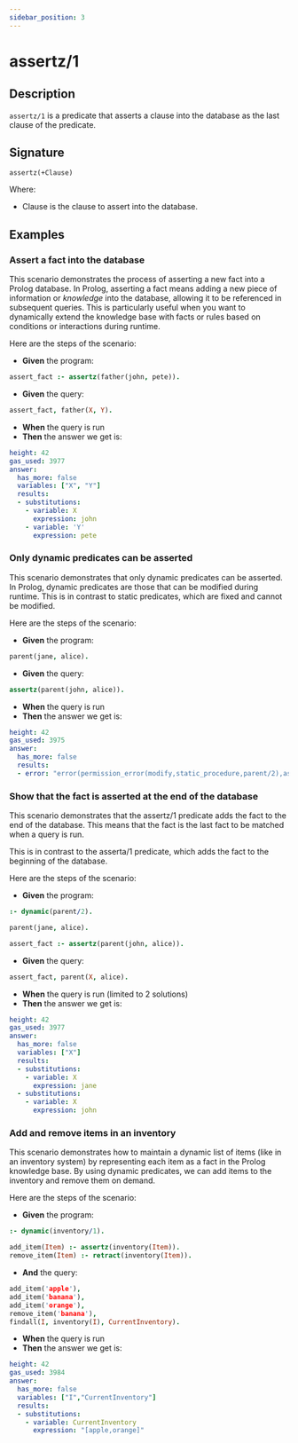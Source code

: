 ```yaml
---
sidebar_position: 3
---
```

[//]: # (This file is auto-generated. Please do not modify it yourself.)

# assertz/1

## Description

`assertz/1` is a predicate that asserts a clause into the database as the last clause of the predicate.

## Signature

```text
assertz(+Clause)
```

Where:

- Clause is the clause to assert into the database.

## Examples

### Assert a fact into the database

This scenario demonstrates the process of asserting a new fact into a Prolog database. In Prolog, asserting a fact means
adding a new piece of information or *knowledge* into the database, allowing it to be referenced in subsequent queries.
This is particularly useful when you want to dynamically extend the knowledge base with facts or rules based on conditions
or interactions during runtime.

Here are the steps of the scenario:

- **Given** the program:

```  prolog
assert_fact :- assertz(father(john, pete)).
```

- **Given** the query:

```  prolog
assert_fact, father(X, Y).
```

- **When** the query is run
- **Then** the answer we get is:

```  yaml
height: 42
gas_used: 3977
answer:
  has_more: false
  variables: ["X", "Y"]
  results:
  - substitutions:
    - variable: X
      expression: john
    - variable: 'Y'
      expression: pete
```

### Only dynamic predicates can be asserted

This scenario demonstrates that only dynamic predicates can be asserted. In Prolog, dynamic predicates are those that can be
modified during runtime. This is in contrast to static predicates, which are fixed and cannot be modified.

Here are the steps of the scenario:

- **Given** the program:

```  prolog
parent(jane, alice).
```

- **Given** the query:

```  prolog
assertz(parent(john, alice)).
```

- **When** the query is run
- **Then** the answer we get is:

```  yaml
height: 42
gas_used: 3975
answer:
  has_more: false
  results:
  - error: "error(permission_error(modify,static_procedure,parent/2),assertz/1)"
```

### Show that the fact is asserted at the end of the database

This scenario demonstrates that the assertz/1 predicate adds the fact to the end of the database. This means that
the fact is the last fact to be matched when a query is run.

This is in contrast to the asserta/1 predicate, which adds the fact to the beginning of the database.

Here are the steps of the scenario:

- **Given** the program:

```  prolog
:- dynamic(parent/2).

parent(jane, alice).

assert_fact :- assertz(parent(john, alice)).
```

- **Given** the query:

```  prolog
assert_fact, parent(X, alice).
```

- **When** the query is run (limited to 2 solutions)
- **Then** the answer we get is:

```  yaml
height: 42
gas_used: 3977
answer:
  has_more: false
  variables: ["X"]
  results:
  - substitutions:
    - variable: X
      expression: jane
  - substitutions:
    - variable: X
      expression: john
```

### Add and remove items in an inventory

This scenario demonstrates how to maintain a dynamic list of items (like in an inventory system) by representing each item
as a fact in the Prolog knowledge base. By using dynamic predicates, we can add items to the inventory and remove them on demand.

Here are the steps of the scenario:

- **Given** the program:

```  prolog
:- dynamic(inventory/1).

add_item(Item) :- assertz(inventory(Item)).
remove_item(Item) :- retract(inventory(Item)).
```

- **And** the query:

```  prolog
add_item('apple'),
add_item('banana'),
add_item('orange'),
remove_item('banana'),
findall(I, inventory(I), CurrentInventory).
```

- **When** the query is run
- **Then** the answer we get is:

```  yaml
height: 42
gas_used: 3984
answer:
  has_more: false
  variables: ["I","CurrentInventory"]
  results:
  - substitutions:
    - variable: CurrentInventory
      expression: "[apple,orange]"
```
